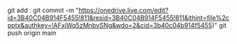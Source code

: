 git add .
git commit -m "https://onedrive.live.com/edit?id=3B40C04B914F5455!811&resid=3B40C04B914F5455!811&ithint=file%2cpptx&authkey=!AFxjWq5zMnbvSNg&wdo=2&cid=3b40c04b914f5455)"
git push origin main
